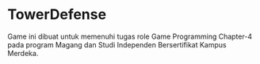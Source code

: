 # TowerDefense
Game ini dibuat untuk memenuhi tugas role Game Programming Chapter-4 pada program Magang dan Studi Independen Bersertifikat Kampus Merdeka. 
